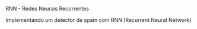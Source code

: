 RNN - Redes Neurais Recorrentes

Implementando um detector de spam com RNN (Recurrent Neural Network)
